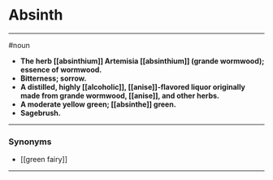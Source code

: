 # Absinth
---
#noun
- **The herb [[absinthium]] Artemisia [[absinthium]] (grande wormwood); essence of wormwood.**
- **Bitterness; sorrow.**
- **A distilled, highly [[alcoholic]], [[anise]]-flavored liquor originally made from grande wormwood, [[anise]], and other herbs.**
- **A moderate yellow green; [[absinthe]] green.**
- **Sagebrush.**
---
### Synonyms
- [[green fairy]]
---
